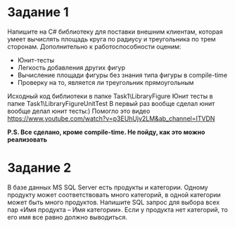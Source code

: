 # Задание 1

Напишите на C# библиотеку для поставки внешним клиентам, которая умеет вычислять площадь круга по радиусу и треугольника по трем сторонам. Дополнительно к работоспособности оценим:
<ul>
 <li>Юнит-тесты</li>
 <li>Легкость добавления других фигур</li>
 <li>Вычисление площади фигуры без знания типа фигуры в compile-time</li>
 <li>Проверку на то, является ли треугольник прямоугольным</li>
</ul>

Исходный код библиотеки в папке Task1\LibraryFigure
Юнит тесты в папке Task1\LibraryFigureUnitTest
В первый раз вообще сделал юнит вообще делал юнит тесты:) Помогло это видео https://www.youtube.com/watch?v=p3EUhUjv2LM&ab_channel=ITVDN

<b>P.S. Все сделано, кроме compile-time. Не пойду, как это можно реализовать</b>

# Задание 2
В базе данных MS SQL Server есть продукты и категории. Одному продукту может соответствовать много категорий, в одной категории может быть много продуктов. Напишите SQL запрос для выбора всех пар «Имя продукта – Имя категории». Если у продукта нет категорий, то его имя все равно должно выводиться.

 

